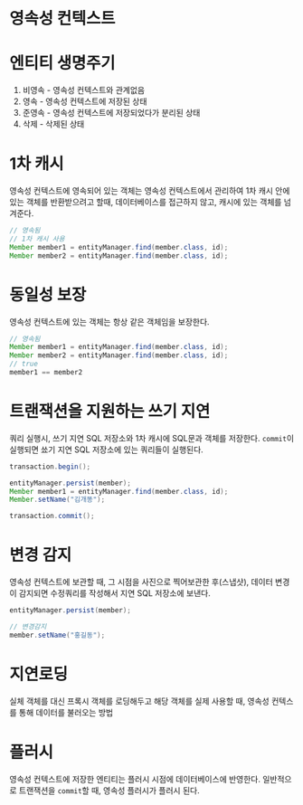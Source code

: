 # 영속성 컨텍스트

# 엔티티 생명주기
1. 비영속 - 영속성 컨텍스트와 관계없음 
2. 영속 - 영속성 컨텍스트에 저장된 상태
3. 준영속 - 영속성 컨텍스트에 저장되었다가 분리된 상태
4. 삭제 - 삭제된 상태

# 1차 캐시
영속성 컨텍스트에 영속되어 있는 객체는 영속성 컨텍스트에서 관리하여 1차 캐시 안에 있는 객체를 반환받으려고 할때, 
데이터베이스를 접근하지 않고, 캐시에 있는 객체를 넘겨준다.

```java
// 영속됨
// 1차 캐시 사용
Member member1 = entityManager.find(member.class, id);
Member member2 = entityManager.find(member.class, id);
```

# 동일성 보장
영속성 컨텍스트에 있는 객체는 항상 같은 객체임을 보장한다.
```java
// 영속됨
Member member1 = entityManager.find(member.class, id);
Member member2 = entityManager.find(member.class, id);
// true
member1 == member2
```

# 트랜잭션을 지원하는 쓰기 지연
쿼리 실행시, 쓰기 지연 SQL 저장소와 1차 캐시에 SQL문과 객체를 저장한다.
`commit`이 실행되면 쑈기 지연 SQL 저장소에 있는 쿼리들이 실행된다.
```java
transaction.begin();

entityManager.persist(member);
Member member1 = entityManager.find(member.class, id);
Member.setName("김개똥");

transaction.commit();
```

# 변경 감지
영속성 컨텍스트에 보관할 때, 그 시점을 사진으로 찍어보관한 후(스냅샷), 
데이터 변경이 감지되면 수정쿼리를 작성해서 지연 SQL 저장소에 보낸다.
```java
entityManager.persist(member);

// 변경감지
member.setName("홍길동");
```

# 지연로딩
실체 객체를 대신 프록시 객체를 로딩해두고 해당 객체를 실제 사용할 때,
영속성 컨텍스를 통해 데이터를 불러오는 방법

# 플러시
영속성 컨텍스트에 저장한 엔티티는 플러시 시점에 데이터베이스에 반영한다.
일반적으로 트랜잭션을 `commit`할 때, 영속성 플러시가 플러시 된다.

